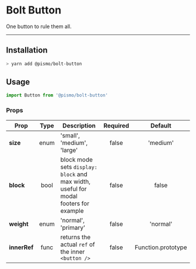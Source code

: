 # Bolt Button
One button to rule them all.

---

## Installation
```sh
> yarn add @pismo/bolt-button
```

## Usage
```js
import Button from '@pismo/bolt-button'
```

### Props
Prop | Type | Description | Required | Default
--- | :---: | --- | :---: | :---:
**size** | enum | 'small', 'medium', 'large' | false | 'medium'
**block** | bool | block mode sets `display: block` and max width, useful for modal footers for example | false | false
**weight** | enum | 'normal', 'primary' | false | 'normal'
**innerRef** | func | returns the actual `ref` of the inner `<button />` | false | Function.prototype


